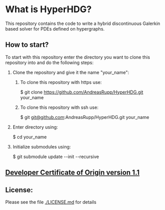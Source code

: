 # What is HyperHDG?

This repository contains the code to write a hybrid discontinuous Galerkin based solver for PDEs
defined on hypergraphs.


## How to start?

To start with this repository enter the directory you want to clone this repository into and do the
following steps:

1. Clone the repository and give it the name "your_name":

   1. To clone this repository with https use:
      
         $ git clone https://github.com/AndreasRupp/HyperHDG.git your_name

   1. To clone this repository with ssh use:
      
         $ git git@github.com:AndreasRupp/HyperHDG.git your_name

1. Enter directory using:

      $ cd your_name

1. Initialize submodules using:

      $ git submodule update --init --recursive


## [Developer Certificate of Origin version 1.1](https://developercertificate.org/)



License:
--------

Please see the file [./LICENSE.md](LICENSE.md) for details
